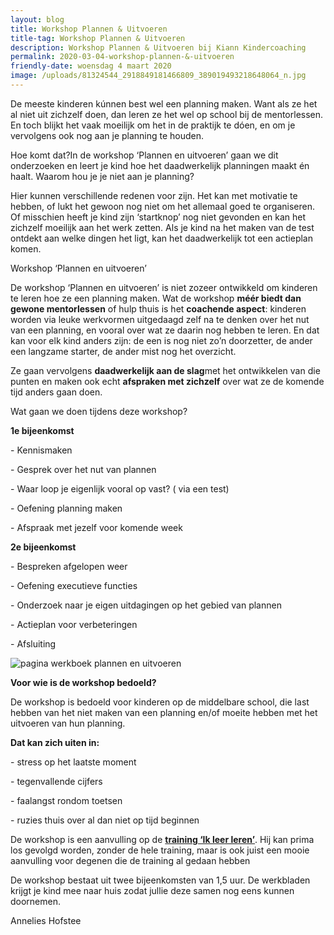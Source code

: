 ```yaml
---
layout: blog
title: Workshop Plannen & Uitvoeren
title-tag: Workshop Plannen & Uitvoeren
description: Workshop Plannen & Uitvoeren bij Kiann Kindercoaching
permalink: 2020-03-04-workshop-plannen-&-uitvoeren
friendly-date: woensdag 4 maart 2020
image: /uploads/81324544_2918849181466809_389019493218648064_n.jpg
---
```

De meeste kinderen kúnnen best wel een planning maken. Want als ze het al niet uit zichzelf doen, dan leren ze het wel op school bij de mentorlessen. En toch blijkt het vaak moeilijk om het in de praktijk te dóen, en om je vervolgens ook nog aan je planning te houden. 

Hoe komt dat?In de workshop ‘Plannen en uitvoeren’ gaan we dit onderzoeken en leert je kind hoe het daadwerkelijk planningen maakt én haalt. Waarom hou je je niet aan je planning?

Hier kunnen verschillende redenen voor zijn. Het kan met motivatie te hebben, of lukt het gewoon nog niet om het allemaal goed te organiseren. Of misschien heeft je kind zijn ‘startknop’ nog niet gevonden en kan het zichzelf moeilijk aan het werk zetten. Als je kind na het maken van de test ontdekt aan welke dingen het ligt, kan het daadwerkelijk tot een actieplan komen.

Workshop ‘Plannen en uitvoeren’

De workshop ‘Plannen en uitvoeren’ is niet zozeer ontwikkeld om kinderen te leren hoe ze een planning maken. Wat de workshop **méér biedt dan gewone mentorlessen** of hulp thuis is het **coachende aspect**: kinderen worden via leuke werkvormen uitgedaagd zelf na te denken over het nut van een planning, en vooral over wat ze daarin nog hebben te leren. En dat kan voor elk kind anders zijn: de een is nog niet zo’n doorzetter, de ander een langzame starter, de ander mist nog het overzicht.

Ze gaan vervolgens **daadwerkelijk aan de slag**met het ontwikkelen van die punten en maken ook echt **afspraken met zichzelf** over wat ze de komende tijd anders gaan doen.

Wat gaan we doen tijdens deze workshop?

**1e bijeenkomst**

\- Kennismaken

\- Gesprek over het nut van plannen

\- Waar loop je eigenlijk vooral op vast? ( via een test)

\- Oefening planning maken

\- Afspraak met jezelf voor komende week

**2e bijeenkomst**

\- Bespreken afgelopen weer

\- Oefening executieve functies

\- Onderzoek naar je eigen uitdagingen op het gebied van plannen

\- Actieplan voor verbeteringen

\- Afsluiting

![pagina werkboek plannen en uitvoeren](/uploads/80723178_2918849054800155_3460527378852216832_n.jpg "pagina werkboek plannen en uitvoeren")

**Voor wie is de workshop bedoeld?**

De workshop is bedoeld voor kinderen op de middelbare school, die last hebben van het niet maken van een planning en/of moeite hebben met het uitvoeren van hun planning.

**Dat kan zich uiten in:**

\- stress op het laatste moment

\- tegenvallende cijfers

\- faalangst rondom toetsen

\- ruzies thuis over al dan niet op tijd beginnen

De workshop is een aanvulling op de **[training ‘Ik leer leren’](https://www.dietzcoaching.nl/ik-leer-leren-hoofddorp/)**. Hij kan prima los gevolgd worden, zonder de hele training, maar is ook juist een mooie aanvulling voor degenen die de training al gedaan hebben

De workshop bestaat uit twee bijeenkomsten van 1,5 uur. De werkbladen krijgt je kind mee naar huis zodat jullie deze samen nog eens kunnen doornemen.

Annelies Hofstee